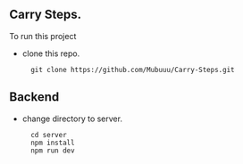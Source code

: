 Carry Steps.
------------
To run this project

- clone this repo.

		git clone https://github.com/Mubuuu/Carry-Steps.git
## Backend
- change directory to server.

		cd server
        npm install
        npm run dev